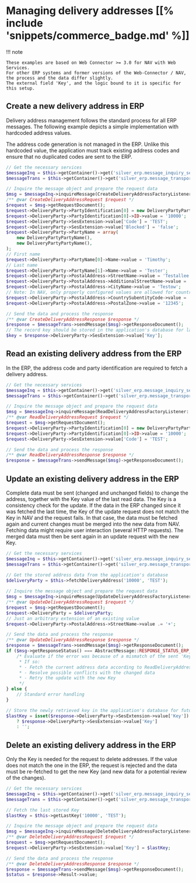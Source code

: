# Managing delivery addresses [[% include 'snippets/commerce_badge.md' %]]

!!! note

    These examples are based on Web Connector >= 3.0 for NAV with Web Services.
    For other ERP systems and former versions of the Web-Connector / NAV, the process and the data differ slightly.
    The external field 'Key', and the logic bound to it is specific for this setup.

## Create a new delivery address in ERP

Delivery address management follows the standard process for all ERP messages.
The following example depicts a simple implementation with hardcoded address values.

The address code generation is not managed in the ERP. Unlike this hardcoded value,
the application must track existing address codes and ensure that no duplicated codes
are sent to the ERP.

``` php
// Get the necessary services
$messageInq = $this->getContainer()->get('silver_erp.message_inquiry_service');
$messageTrans = $this->getContainer()->get('silver_erp.message_transport');

// Inquire the message object and prepare the request data
$msg = $messageInq->inquireMessage(CreateDeliveryAddressFactoryListener::CREATEDELIVERYADDRESS);
/** @var CreateDeliveryAddressRequest $request */
$request = $msg->getRequestDocument();
$request->DeliveryParty->PartyIdentification[0] = new DeliveryPartyPartyIdentification();
$request->DeliveryParty->PartyIdentification[0]->ID->value = '10000';
$request->DeliveryParty->SesExtension->value['Code'] = 'TEST';
$request->DeliveryParty->SesExtension->value['Blocked'] = 'false';
$request->DeliveryParty->PartyName = array(
    new DeliveryPartyPartyName(),
    new DeliveryPartyPartyName(),
);
// First name
$request->DeliveryParty->PartyName[0]->Name->value = 'Timothy';
// Last name
$request->DeliveryParty->PartyName[1]->Name->value = 'Tester';
$request->DeliveryParty->PostalAddress->StreetName->value = 'Testallee 1';
$request->DeliveryParty->PostalAddress->AdditionalStreetName->value = 'Gassenstr.';
$request->DeliveryParty->PostalAddress->CityName->value = 'Testow';
// Note: In NAV, only properly configured values are allowed for country codes.
$request->DeliveryParty->PostalAddress->CountrySubentityCode->value = '';
$request->DeliveryParty->PostalAddress->PostalZone->value = '12345';

// Send the data and process the response
/** @var CreateDeliveryAddressResponse $response */
$response = $messageTrans->sendMessage($msg)->getResponseDocument();
// The record key should be stored in the application's database for later updates.
$key = $response->DeliveryParty->SesExtension->value['Key'];
```

## Read an existing delivery address from the ERP

In the ERP, the address code and party identification are required to fetch a delivery address.

``` php
// Get the necessary services
$messageInq = $this->getContainer()->get('silver_erp.message_inquiry_service');
$messageTrans = $this->getContainer()->get('silver_erp.message_transport');

// Inquire the message object and prepare the request data
$msg = $messageInq->inquireMessage(ReadDeliveryAddressFactoryListener::READDELIVERYADDRESS);
/** @var ReadDeliveryAddressRequest $request */
$request = $msg->getRequestDocument();
$request->DeliveryParty->PartyIdentification[0] = new DeliveryPartyPartyIdentification();
$request->DeliveryParty->PartyIdentification[0]->ID->value = '10000';
$request->DeliveryParty->SesExtension->value['Code'] = 'TEST';

// Send the data and process the response
/** @var ReadDeliveryAddressResponse $response */
$response = $messageTrans->sendMessage($msg)->getResponseDocument();
```

## Update an existing delivery address in the ERP

Complete data must be sent (changed and unchanged fields) to change the address,
together with the Key value of the last read data. The Key is a consistency check for the update.
If the data in the ERP changed since it was fetched the last time, the Key of the update request does not match the Key in NAV and the request fails.
In that case, the data must be fetched again and current changes must be merged into the new data from NAV.
Fetching data might require user interaction (several HTTP requests).
The merged data must then be sent again in an update request with the new Key.

``` php
// Get the necessary services
$messageInq = $this->getContainer()->get('silver_erp.message_inquiry_service');
$messageTrans = $this->getContainer()->get('silver_erp.message_transport');

// Get the stored address data from the application's database
$deliveryParty = $this->fetchDeliveryAddress('10000', 'TEST');
    
// Inquire the message object and prepare the request data
$msg = $messageInq->inquireMessage(UpdateDeliveryAddressFactoryListener::UPDATEDELIVERYADDRESS);
/** @var UpdateDeliveryAddressRequest $request */
$request = $msg->getRequestDocument();
$request->DeliveryParty = $deliveryParty;
// Just an arbitrary extension of an existing value
$request->DeliveryParty->PostalAddress->StreetName->value .= '+';

// Send the data and process the response
/** @var UpdateDeliveryAddressResponse $response */
$response = $messageTrans->sendMessage($msg)->getResponseDocument();
if ($msg->getResponseStatus() === AbstractMessage::RESPONSE_STATUS_ERP_ERROR) {
    /* Evaluate if the error was because of a mismatch of the sent 'Key' value
     * If so:
     * - Fetch the current address data according to ReadDeliveryAddress
     * - Resolve possible conflicts with the changed data
     * - Retry the update with the new Key
     */
} else {
    // Standard error handling
}

// Store the newly retrieved key in the application's database for future updates
$lastKey = isset($response->DeliveryParty->SesExtension->value['Key'])
    ? $response->DeliveryParty->SesExtension->value['Key']
    : '';
```

## Delete an existing delivery address in the ERP

Only the Key is needed for the request to delete addresses.
If the value does not match the one in the ERP, the request is rejected and the data must be re-fetched
to get the new Key (and new data for a potential review of the changes).

``` php
// Get the necessary services
$messageInq = $this->getContainer()->get('silver_erp.message_inquiry_service');
$messageTrans = $this->getContainer()->get('silver_erp.message_transport');

// Fetch the last stored Key
$lastKey = $this->getLastKey('10000', 'TEST');

// Inquire the message object and prepare the request data
$msg = $messageInq->inquireMessage(DeleteDeliveryAddressFactoryListener::DELETEDELIVERYADDRESS);
/** @var DeleteDeliveryAddressRequest $request */
$request = $msg->getRequestDocument();
$request->DeliveryParty->SesExtension->value['Key'] = $lastKey;

// Send the data and process the response
/** @var DeleteDeliveryAddressResponse $response */
$response = $messageTrans->sendMessage($msg)->getResponseDocument();
$status = $response->Result->value;
```
